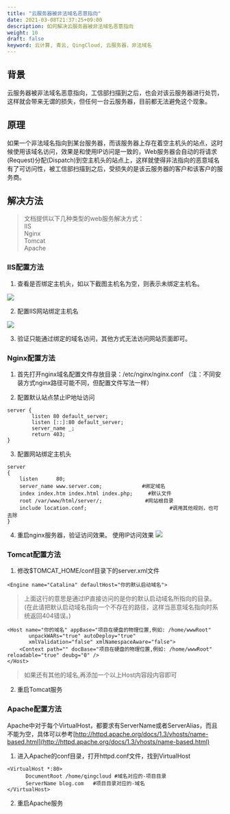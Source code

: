 ```yaml
---
title: "云服务器被非法域名恶意指向"
date: 2021-03-08T21:37:25+09:00
description: 如何解决云服务器被非法域名恶意指向
weight: 10
draft: false
keyword: 云计算, 青云, QingCloud, 云服务器，非法域名
---
```


## 背景

云服务器被非法域名恶意指向，工信部扫描到之后，也会对该云服务器进行处罚，这样就会带来无谓的损失，但任何一台云服务器，目前都无法避免这个现象。

## 原理

如果一个非法域名指向到某台服务器，而该服务器上存在着空主机头的站点，这时候使用该域名访问，效果是和使用IP访问是一致的，Web服务器会自动的将请求(Request)分配(Dispatch)到空主机头的站点上，这样就使得非法指向的恶意域名有了可访问性，被工信部扫描到之后，受损失的是该云服务器的客户和该客户的服务商。

## 解决方法

> 文档提供以下几种类型的web服务解决方式：  
> IIS  
> Nginx  
> Tomcat  
> Apache  

### IIS配置方法

1. 查看是否绑定主机头，如以下截图主机名为空，则表示未绑定主机名。

 ![](../../../_images/instance_malicious_resolution_1.png)

2. 配置IIS网站绑定主机名

 ![](../../../_images/instance_malicious_resolution_2.png)

3. 验证只能通过绑定的域名访问，其他方式无法访问网站页面即可。

### Nginx配置方法

1. 首先打开nginx域名配置文件存放目录：/etc/nginx/nginx.conf （注：不同安装方式nginx路径可能不同，但配置文件写法一样）

2. 配置默认站点禁止IP地址访问

```nginx
server {
        listen 80 default_server;
        listen [::]:80 default_server;
        server_name _;
        return 403;
}
```
3. 配置网站绑定主机头

```nginx
server 
{ 
	listen      80; 
	server_name www.server.com;             #绑定域名 
	index index.htm index.html index.php;     #默认文件 
	root /var/www/html/server/;              #网站根目录
	include location.conf;                           #调用其他规则，也可去除
}
```
4. 重启nginx服务器，验证访问效果。
   使用IP访问效果
    ![](../../../_images/instance_malicious_resolution_3.png)

### Tomcat配置方法
1. 修改$TOMCAT_HOME/conf目录下的server.xml文件

```shell
<Engine name="Catalina" defaultHost="你的默认启动域名">
```
> 上面这行的意思是通过IP直接访问的是你的默认启动域名所指向的目录。
(在此请把默认启动域名指向一个不存在的路径，这样当恶意域名指向时系统返回404错误。)

```shell
<Host name="你的域名" appBase="项目在硬盘的物理位置,例如: /home/wwwRoot"
       unpackWARs="true" autoDeploy="true"
       xmlValidation="false" xmlNamespaceAware="false">
	<Context path="" docBase="项目在硬盘的物理位置,例如: /home/wwwRoot" reloadable="true" deubg="0" />
</Host>
```
>如果还有其他的域名,再添加一个以上Host内容段内容即可

2. 重启Tomcat服务

### Apache配置方法
Apache中对于每个VirtualHost，都要求有ServerName或者ServerAlias，而且不能为空，具体可以参考[http://httpd.apache.org/docs/1.3/vhosts/name-based.html](http://httpd.apache.org/docs/1.3/vhosts/name-based.html)

1. 进入Apache的conf目录，打开httpd.conf文件，找到VirtualHost

```shell
<VirtualHost *:80>
      DocumentRoot /home/qingcloud #域名对应的-项目目录
      ServerName blog.com	#项目目录对应的-域名
</VirtualHost>
```
2. 重启Apache服务

